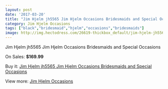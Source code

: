 ```yaml
---
layout: post
date: '2017-03-20'
title: "Jim Hjelm jh5565 Jim Hjelm Occasions Bridesmaids and Special Occasions"
category: Jim Hjelm Occasions
tags: ["black","bridesmaid","hjelm","occasions","bridesmaids"]
image: http://img.hectodress.com/26619-thickbox_default/jim-hjelm-jh5565-jim-hjelm-occasions-bridesmaids-and-special-occasions.jpg
---
```

Jim Hjelm jh5565 Jim Hjelm Occasions Bridesmaids and Special Occasions

On Sales: **$169.99**
<a href="https://www.hectodress.com/jim-hjelm-occasions/12327-jim-hjelm-jh5565-jim-hjelm-occasions-bridesmaids-and-special-occasions.html"><amp-img layout="responsive" width="600" height="600" src="//img.hectodress.com/26619-thickbox_default/jim-hjelm-jh5565-jim-hjelm-occasions-bridesmaids-and-special-occasions.jpg" alt="Jim Hjelm jh5565 Jim Hjelm Occasions Bridesmaids and Special Occasions 0" /></a>

Buy it: [Jim Hjelm jh5565 Jim Hjelm Occasions Bridesmaids and Special Occasions](https://www.hectodress.com/jim-hjelm-occasions/12327-jim-hjelm-jh5565-jim-hjelm-occasions-bridesmaids-and-special-occasions.html "Jim Hjelm jh5565 Jim Hjelm Occasions Bridesmaids and Special Occasions")

View more: [Jim Hjelm Occasions](https://www.hectodress.com/190-jim-hjelm-occasions "Jim Hjelm Occasions")